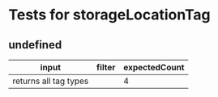 # Tests for storageLocationTag

## undefined

| input                 | filter | expectedCount |
| --------------------- | ------ | ------------- |
| returns all tag types |        | 4             |